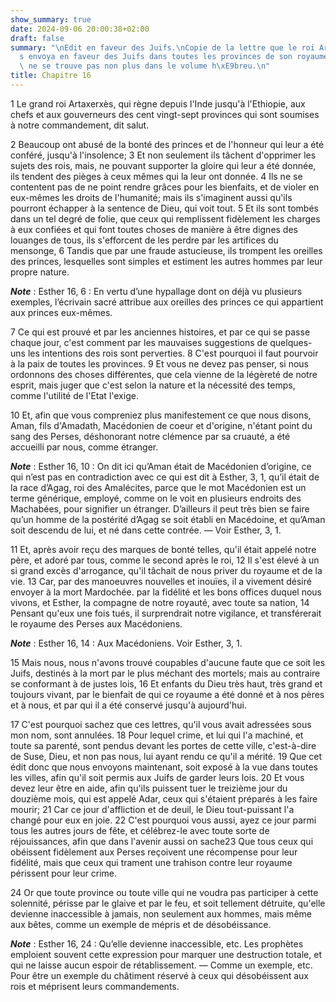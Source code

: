 ```yaml
---
show_summary: true
date: 2024-09-06 20:00:38+02:00
draft: false
summary: "\nEdit en faveur des Juifs.\nCopie de la lettre que le roi Artaxerx\xE8\
  s envoya en faveur des Juifs dans toutes les provinces de son royaume, laquelle\
  \ ne se trouve pas non plus dans le volume h\xE9breu.\n"
title: Chapitre 16
---
```





1 Le grand roi Artaxerxès, qui règne depuis l'Inde jusqu'à l'Ethiopie, aux chefs et aux gouverneurs des cent vingt-sept provinces qui sont soumises à notre commandement, dit salut.


2 Beaucoup ont abusé de la bonté des princes et de l'honneur qui leur a été conféré, jusqu'à l'insolence; 3 Et non seulement ils tâchent d'opprimer les sujets des rois, mais, ne pouvant supporter la gloire qui leur a été donnée, ils tendent des pièges à ceux mêmes qui la leur ont donnée. 4 Ils ne se contentent pas de ne point rendre grâces pour les bienfaits, et de violer en eux-mêmes les droits de l'humanité; mais ils s'imaginent aussi qu'ils pourront échapper à la sentence de Dieu, qui voit tout. 5 Et ils sont tombés dans un tel degré de folie, que ceux qui remplissent fidèlement les charges à eux confiées et qui font toutes choses de manière à être dignes des louanges de tous, ils s'efforcent de les perdre par les artifices du mensonge, 6 Tandis que par une fraude astucieuse, ils trompent les oreilles des princes, lesquelles sont simples et estiment les autres hommes par leur propre nature.

***Note*** :  Esther 16, 6 : En vertu d’une hypallage dont on déjà vu plusieurs exemples, l’écrivain sacré attribue aux oreilles des princes ce qui appartient aux princes eux-mêmes.

7 Ce qui est prouvé et par les anciennes histoires, et par ce qui se passe chaque jour, c'est comment par les mauvaises suggestions de quelques-uns les intentions des rois sont perverties. 8 C'est pourquoi il faut pourvoir à la paix de toutes les provinces. 9 Et vous ne devez pas penser, si nous ordonnons des choses différentes, que cela vienne de la légèreté de notre esprit, mais juger que c'est selon la nature et la nécessité des temps, comme l'utilité de l'Etat l'exige.


10 Et, afin que vous compreniez plus manifestement ce que nous disons, Aman, fils d'Amadath, Macédonien de coeur et d'origine, n'étant point du sang des Perses, déshonorant notre clémence par sa cruauté, a été accueilli par nous, comme étranger.

***Note*** :  Esther 16, 10 : On dit ici qu’Aman était de Macédonien d’origine, ce qui n’est pas en contradiction avec ce qui est dit à Esther, 3, 1, qu’il était de la race d’Agag, roi des Amalécites, parce que le mot Macédonien est un terme générique, employé, comme on le voit en plusieurs endroits des Machabées, pour signifier un étranger. D’ailleurs il peut très bien se faire qu’un homme de la postérité d’Agag se soit établi en Macédoine, et qu’Aman soit descendu de lui, et né dans cette contrée. ― Voir Esther, 3, 1.

11 Et, après avoir reçu des marques de bonté telles, qu'il était appelé notre père, et adoré par tous, comme le second après le roi, 12 Il s'est élevé à un si grand excès d'arrogance, qu'il tâchait de nous priver du royaume et de la vie. 13 Car, par des manoeuvres nouvelles et inouïes, il a vivement désiré envoyer à la mort Mardochée. par la fidélité et les bons offices duquel nous vivons, et Esther, la compagne de notre royauté, avec toute sa nation, 14 Pensant qu'eux une fois tués, il surprendrait notre vigilance, et transférerait le royaume des Perses aux Macédoniens.

***Note*** :  Esther 16, 14 : Aux Macédoniens. Voir Esther, 3, 1.

15 Mais nous, nous n'avons trouvé coupables d'aucune faute que ce soit les Juifs, destinés à la mort par le plus méchant des mortels; mais au contraire se conformant à de justes lois, 16 Et enfants du Dieu très haut, très grand et toujours vivant, par le bienfait de qui ce royaume a été donné et à nos pères et à nous, et par qui il a été conservé jusqu'à aujourd'hui.


17 C'est pourquoi sachez que ces lettres, qu'il vous avait adressées sous mon nom, sont annulées. 18 Pour lequel crime, et lui qui l'a machiné, et toute sa parenté, sont pendus devant les portes de cette ville, c'est-à-dire de Suse, Dieu, et non pas nous, lui ayant rendu ce qu'il a mérité. 19 Que cet édit donc que nous envoyons maintenant, soit exposé à la vue dans toutes les villes, afin qu'il soit permis aux Juifs de garder leurs lois. 20 Et vous devez leur être en aide, afin qu'ils puissent tuer le treizième jour du douzième mois, qui est appelé Adar, ceux qui s'étaient préparés à les faire mourir; 21 Car ce jour d'affliction et de deuil, le Dieu tout-puissant l'a changé pour eux en joie. 22 C'est pourquoi vous aussi, ayez ce jour parmi tous les autres jours de fête, et célébrez-le avec toute sorte de réjouissances, afin que dans l'avenir aussi on sache23 Que tous ceux qui obéissent fidèlement aux Perses reçoivent une récompense pour leur fidélité, mais que ceux qui trament une trahison contre leur royaume
périssent pour leur crime.


24 Or que toute province ou toute ville qui ne voudra pas participer à cette solennité, périsse par le glaive et par le feu, et soit tellement détruite, qu'elle devienne inaccessible à jamais, non seulement aux hommes, mais même aux bêtes, comme un exemple de mépris et de désobéissance.

***Note*** :  Esther 16, 24 : Qu’elle devienne inaccessible, etc. Les prophètes emploient souvent cette expression pour marquer une destruction totale, et qui ne laisse aucun espoir de rétablissement. ― Comme un exemple, etc. Pour être un exemple du châtiment réservé à ceux qui désobéissent aux rois et méprisent leurs commandements.
